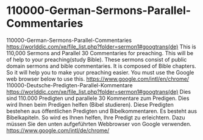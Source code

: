 # 110000-German-Sermons-Parallel-Commentaries
110000-German-Sermons-Parallel-Commentaries  https://worlddic.com/xe/file_list.php?folder=sermon1#googtrans(de)  This is 110,000 Sermons and Parallel 30 Commentaries for preaching. This will be of help to your preaching(study Bible).  These sermons consist of public domain sermons and bible commentaries. It is composed of Bible chapters.  So it will help you to make your preaching easier. You must use the Google web browser below to use this. https://www.google.com/intl/en/chrome/  110000-Deutsche-Predigten-Parallel-Kommentare https://worlddic.com/xe/file_list.php?folder=sermon1#googtrans(de) Dies sind 110.000 Predigten und parallele 30 Kommentare zum Predigen. Dies wird Ihnen beim Predigen helfen (Bibel studieren). Diese Predigten bestehen aus öffentlichen Predigten und Bibelkommentaren. Es besteht aus Bibelkapiteln. So wird es Ihnen helfen, Ihre Predigt zu erleichtern. Dazu müssen Sie den unten aufgeführten Webbrowser von Google verwenden. https://www.google.com/intl/de/chrome/
